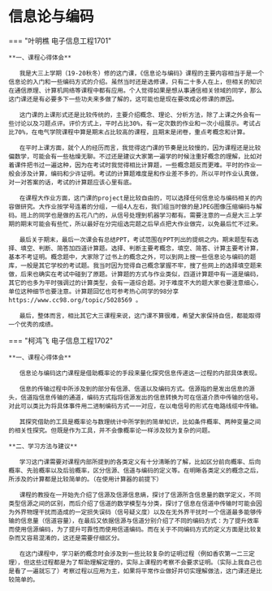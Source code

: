 # 信息论与编码

=== "叶明樵 电子信息工程1701"

    **一、课程心得体会**

    ​	我是大三上学期（19-20秋冬）修的这门课，《信息论与编码》课程的主要内容相当于是一个信息论的入门和一些编码方式的介绍。虽然当时还是选修课，只有二十多人在上，但相关的知识在通信原理、计算机网络等课程中都有应用。个人觉得如果是想从事通信相关领域的同学，那么这门课还是有必要多下一些功夫来多做了解的，这可能也是现在要改成必修课的原因。

    ​	这门课的上课形式还是比较传统的，主要介绍概念、理论、分析方法，除了上课之外会有一些讨论以及习题点评。评价方式上，平时占比30%，有一定次数的作业和一次小组展示。考试占比70%，在电气学院课程中算是期末占比较高的课程，且期末是闭卷，重点考概念和计算。

    ​	在平时上课方面，就个人的经历而言，我觉得这门课的节奏是比较慢的，因为课程还是比较偏数学，可能会有一些枯燥无聊。不过还是建议大家第一遍学的时候注重好概念的理解，比如对着课件把书过一遍这种，因为在考试时我觉得相比计算题，一些概念题反而更难。平时的作业一般会涉及计算，编码和少许证明。考试的计算题难度是和作业差不多的，所以平时作业认真做，对一对答案的话，考试的计算题应该心里有底。

    ​	在课程大作业方面，这门课的project是比较自由的，可以选择任何信息论与编码相关的内容做研究。大作业按学号连着的分组，一组4人左右，我们组当时做的是JPEG图像压缩编码与解码。班上的同学也是做的五花八门的，从信号处理到机器学习都有。需要注意的一点是大三上学期的期末可能会有些忙，所以最好在分完组选完题之后早点把大作业做完，以免最后忙不过来。

    ​	最后关于期末，最后一次课会有总结PPT，考试范围在PPT列出的提纲之内。期末题型有选择、填空、判断、简答加四道计算题。选择、判断主要考概念，填空、简答、计算主要考计算，基本不考证明。概念题中，大家除了过书上的概念之外，可以到网上搜一些信息论与编码的题库，一般是其它学校的考试题。我当时因为觉得自己概念掌握不牢，搜了些网上的选择填空题来做，后来也确实在考试中碰到了原题。计算题的方式与作业类似，四道计算题中有一道是编码，其它的也多为平时强调过的计算类型，会有一道综合题。对于难度不大的题大家也要注意细心，单位这种细节也要注意。计算题回忆也可参考热心同学的98分享https://www.cc98.org/topic/5028569 。

    ​	最后，整体而言，相比其它大三课程来说，这门课不算很难，希望大家保持自信，都能取得一个优秀的成绩。

=== "柯鸿飞 电子信息工程1702"

    **一、课程心得体会**

    ​	信息论与编码这门课程是借助概率论的手段来量化探究信息传递这一过程的内部具体表现。

    ​	信息的传输过程中所涉及到的部分有信源、信道以及编码方式。信源指的是发出信息的源头，信道指信息传输的通道，编码方式指将信源发出的信息转换为可在信道介质中传输的信号。对此可以类比为将具体事件用二进制编码方式一一对应，在以电信号的形式在电路线缆中传输。

    ​	其探究借助的工具是概率论与数理统计中所学到的简单知识，比如条件概率、两种变量之间的相关性探究。但既是作为工具，并不会像概率论一样涉及较为复杂的问题。

    **二、学习方法与建议**

    ​	学习这门课需要对课程内部所提到的各类定义有十分清晰的了解，比如区分前向概率、后向概率、先验概率以及后验概率，区分信源、信道与编码的定义等。在明晰各类定义的概念之后，所涉及的计算都是比较简单的。（在使用计算器的前提下）

    ​	课程的教授在一开始先介绍了信源及信源信息熵，探讨了信源所含信息量的数学定义，不同类型信源之间的区别，而后介绍了信道的数学模型与分类，探讨了信息在信道中传输时可能会因为外界物理干扰而造成的一定损失误码（信号疑义度）以及在无外界干扰时一个信道最多能够传输的信息量（信道容量），在最后又依据信源与信道分别介绍了不同的编码方式：为了提升效率而使用信源编码，为了提升可靠性而使用信道编码。而在关于不同编码方式的定义方面是比较复杂而又容易混淆的，这还是需要仔细区分。

    ​	在这门课程中，学习新的概念时会涉及到一些比较复杂的证明过程（例如香农第一二三定理），但这些过程都是为了帮助理解定理的，实际上课程的考察不会要求证明。（实际上我自己也是看了一遍就忘了）考察过程以应用为主，如果将平常作业做好并切实理解做法，这门课还是比较简单的。